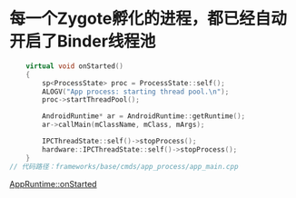 # 每一个Zygote孵化的进程，都已经自动开启了Binder线程池

```c++
    virtual void onStarted()
    {
        sp<ProcessState> proc = ProcessState::self();
        ALOGV("App process: starting thread pool.\n");
        proc->startThreadPool();

        AndroidRuntime* ar = AndroidRuntime::getRuntime();
        ar->callMain(mClassName, mClass, mArgs);

        IPCThreadState::self()->stopProcess();
        hardware::IPCThreadState::self()->stopProcess();
    }
// 代码路径：frameworks/base/cmds/app_process/app_main.cpp
```

[AppRuntime::onStarted](https://cs.android.com/android/platform/superproject/+/master:frameworks/base/cmds/app_process/app_main.cpp;l=79)
